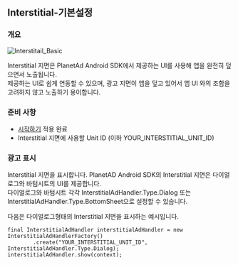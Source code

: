 ## Interstitial-기본설정

### 개요
![Interstitail_Basic](./resources/insterstital_default.png)

Interstitial 지면은 PlanetAd Android SDK에서 제공하는 UI를 사용해 앱을 완전히 덮으면서 노출됩니다. <br>
제공하는 UI로 쉽게 연동할 수 있으며, 광고 지면이 앱을 덮고 있어서 앱 UI 와의 조합을 고려하지 않고 노출하기 용이합니다. 


### 준비 사항
- [시작하기](./0_benefit_begin.md) 적용 완료
- Interstitial 지면에 사용할 Unit ID (이하 YOUR_INTERSTITIAL_UNIT_ID)

### 광고 표시
Interstitial 지면을 표시합니다. PlanetAD Android SDK의 Interstitial 지면은 다이얼로그와 바텀시트의 UI를 제공합니다.<br>
다이얼로그와 바텀시트 각각 InterstitialAdHandler.Type.Dialog 또는 InterstitialAdHandler.Type.BottomSheet으로 설정할 수 있습니다.<br>

다음은 다이얼로그형태의 Interstitial 지면을 표시하는 예시입니다. 

```
final InterstitialAdHandler interstitialAdHandler = new InterstitialAdHandlerFactory()
        .create("YOUR_INTERSTITIAL_UNIT_ID", InterstitialAdHandler.Type.Dialog);
interstitialAdHandler.show(context);
```